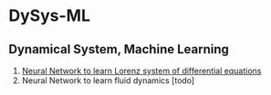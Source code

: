 # DySys-ML 
## Dynamical System, Machine Learning 

1. [Neural Network to learn Lorenz system of differential equations](LorenzNet.ipynb)
2. Neural Network to learn fluid dynamics [todo]

